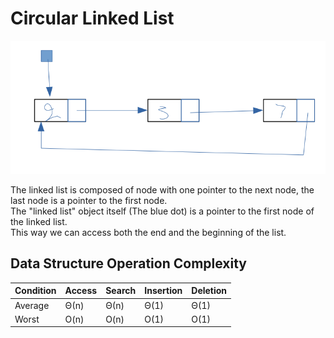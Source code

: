 # Circular Linked List

![Linked List](assets1.png)  

The linked list is composed of node with one pointer to the next node, the last node is a pointer to the first node.  
The "linked list" object itself (The blue dot) is a pointer to the first node of the linked list.  
This way we can access both the end and the beginning of the list.  

## Data Structure Operation Complexity  

| Condition | Access | Search | Insertion | Deletion |
| --------- | ------ | ------ | --------- | -------- |  
| Average   | Θ(n)   | Θ(n)   | Θ(1)      | Θ(1)     |
| Worst     | O(n)   | O(n)   | O(1)      | O(1)     |
